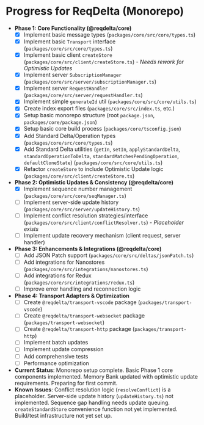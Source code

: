 # Progress for ReqDelta (Monorepo)

*   **Phase 1: Core Functionality (@reqdelta/core)**
    *   [X] Implement basic message types (`packages/core/src/core/types.ts`)
    *   [X] Implement basic `Transport` interface (`packages/core/src/core/types.ts`)
    *   [X] Implement basic client `createStore` (`packages/core/src/client/createStore.ts`) - *Needs rework for Optimistic Updates*
    *   [X] Implement server `SubscriptionManager` (`packages/core/src/server/subscriptionManager.ts`)
    *   [X] Implement server `RequestHandler` (`packages/core/src/server/requestHandler.ts`)
    *   [X] Implement simple `generateId` util (`packages/core/src/core/utils.ts`)
    *   [X] Create index export files (`packages/core/src/index.ts`, etc.)
    *   [X] Setup basic monorepo structure (root `package.json`, `packages/core/package.json`)
    *   [X] Setup basic core build process (`packages/core/tsconfig.json`)
    *   [X] Add Standard Delta/Operation types (`packages/core/src/core/types.ts`)
    *   [X] Add Standard Delta utilities (`getIn`, `setIn`, `applyStandardDelta`, `standardOperationToDelta`, `standardMatchesPendingOperation`, `defaultCloneState`) (`packages/core/src/core/utils.ts`)
    *   [X] Refactor `createStore` to include Optimistic Update logic (`packages/core/src/client/createStore.ts`)
*   **Phase 2: Optimistic Updates & Consistency (@reqdelta/core)**
    *   [X] Implement sequence number management (`packages/core/src/core/seqManager.ts`)
    *   [ ] Implement server-side update history (`packages/core/src/server/updateHistory.ts`)
    *   [ ] Implement conflict resolution strategies/interface (`packages/core/src/client/conflictResolver.ts`) - *Placeholder exists*
    *   [ ] Implement update recovery mechanism (client request, server handler)
*   **Phase 3: Enhancements & Integrations (@reqdelta/core)**
    *   [ ] Add JSON Patch support (`packages/core/src/deltas/jsonPatch.ts`)
    *   [ ] Add integrations for Nanostores (`packages/core/src/integrations/nanostores.ts`)
    *   [ ] Add integrations for Redux (`packages/core/src/integrations/redux.ts`)
    *   [ ] Improve error handling and reconnection logic
*   **Phase 4: Transport Adapters & Optimization**
    *   [ ] Create `@reqdelta/transport-vscode` package (`packages/transport-vscode`)
    *   [ ] Create `@reqdelta/transport-websocket` package (`packages/transport-websocket`)
    *   [ ] Create `@reqdelta/transport-http` package (`packages/transport-http`)
    *   [ ] Implement batch updates
    *   [ ] Implement update compression
    *   [ ] Add comprehensive tests
    *   [ ] Performance optimization

*   **Current Status**: Monorepo setup complete. Basic Phase 1 core components implemented. Memory Bank updated with optimistic update requirements. Preparing for first commit.
*   **Known Issues**: Conflict resolution logic (`resolveConflict`) is a placeholder. Server-side update history (`updateHistory.ts`) not implemented. Sequence gap handling needs update queuing. `createStandardStore` convenience function not yet implemented. Build/test infrastructure not yet set up.
